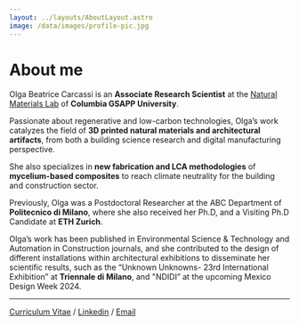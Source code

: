 ```yaml
---
layout: ../layouts/AboutLayout.astro
image: /data/images/profile-pic.jpg
---
```


# About me

Olga Beatrice Carcassi is an <b>Associate Research Scientist</b> at the [Natural Materials Lab](https://www.arch.columbia.edu/research/labs/17-natural-materials-lab) of <b>Columbia GSAPP University</b>. 

Passionate about regenerative and low-carbon technologies, Olga’s work catalyzes the field of <b>3D printed natural materials and architectural artifacts</b>, from both a building science research and digital manufacturing perspective. 

She also specializes in <b>new fabrication and LCA methodologies</b> of <b>mycelium-based composites</b> to reach climate neutrality for the building and construction sector. 

Previously, Olga was a Postdoctoral Researcher at the ABC Department of <b>Politecnico di Milano</b>, where she also received her Ph.D, and a Visiting Ph.D Candidate at <b>ETH Zurich</b>. 

Olga’s work has been published in Environmental Science & Technology and Automation in Construction journals, and she contributed to the design of different installations within architectural exhibitions to disseminate her scientific results, such as the “Unknown Unknowns- 23rd International Exhibition” at <b>Triennale di Milano</b>, and "NDIDI” at the upcoming Mexico Design Week 2024.

---

[Curriculum Vitae](https://drive.google.com/file/d/1kGTTlxTiJYfBsmd2tTO2SN61OpFaITzH/view) / [Linkedin](https://www.linkedin.com/in/olga-beatrice-carcassi-0912aa122/) / [Email](mailto:obc2101@columbia.edu)
